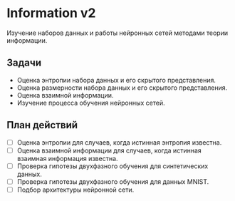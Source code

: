 # Information v2
Изучение наборов данных и работы нейронных сетей методами теории информации.

## Задачи
- Оценка энтропии набора данных и его скрытого представления.
- Оценка размерности набора данных и его скрытого представления.
- Оценка взаимной информации.
- Изучение процесса обучения нейронных сетей.

## План действий
- [ ] Оценка энтропии для случаев, когда истинная энтропия известна.
- [ ] Оценка взаимной информации для случаев, когда истинная взаимная информация известна.
- [ ] Проверка гипотезы двухфазного обучения для синтетических данных.
- [ ] Проверка гипотезы двухфазного обучения для данных MNIST.
- [ ] Подбор архитектуры нейронной сети.